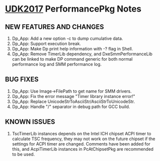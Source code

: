 # [UDK2017]( https://github.com/tianocore/tianocore.github.io/wiki/UDK2017) PerformancePkg Notes



##  NEW FEATURES AND CHANGES
1.  Dp_App: Add a new option -c to dump cumulative data.
2.  Dp_App: Support execution break.
3.  Dp_App: Make Dp print help information with -? flag in Shell.
4.  Dp_App: Remove TimerLib dependency, and DxeSmmPerformanceLib can be linked to make DP command generic for both
    normal performance log and SMM performance log.



##  BUG FIXES
1.  Dp_App: Use Image->FilePath to get name for SMM drivers.
2.  Dp_App: Fix the error message "Timer library instance error!"
3.  Dp_App: Replace UnicodeStrToAsciiStr/AsciiStrToUnicodeStr.
4.  Dp_App: Handle "/" separator in debug path for GCC build.


##  KNOWN ISSUES
1.  TscTimerLib instances depends on the Intel ICH chipset ACPI timer to calculate TSC frequency, they may not work on
    the future chipset if the settings for ACPI timer are changed. Comments have been added for this, and AcpiTimerLib
    instances in PcAtChipsetPkg are recommended to be used.

